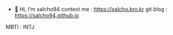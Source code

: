 - 👋 Hi, I’m salcho94
context me : https://salcho.kro.kr  git blog : https://salcho94.github.io

MBTI : INTJ
<!---
salcho94/salcho94 is a ✨ special ✨ repository because its `README.md` (this file) appears on your GitHub profile.
You can click the Preview link to take a look at your changes.
--->
